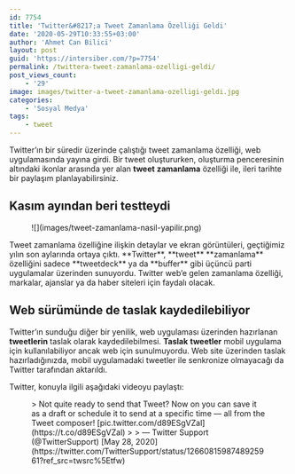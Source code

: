 ```yaml
---
id: 7754
title: 'Twitter&#8217;a Tweet Zamanlama Özelliği Geldi'
date: '2020-05-29T10:33:55+03:00'
author: 'Ahmet Can Bilici'
layout: post
guid: 'https://intersiber.com/?p=7754'
permalink: /twittera-tweet-zamanlama-ozelligi-geldi/
post_views_count:
    - '29'
image: images/twitter-a-tweet-zamanlama-ozelligi-geldi.jpg
categories:
    - 'Sosyal Medya'
tags:
    - tweet
---
```


Twitter’ın bir süredir üzerinde çalıştığı tweet zamanlama özelliği, web uygulamasında yayına girdi. Bir tweet oluştururken, oluşturma penceresinin altındaki ikonlar arasında yer alan **tweet** **zamanlama** özelliği ile, ileri tarihte bir paylaşım planlayabilirsiniz.

## Kasım ayından beri testteydi

<figure class="wp-block-image size-large">![](images/tweet-zamanlama-nasil-yapilir.png)</figure>Tweet zamanlama özelliğine ilişkin detaylar ve ekran görüntüleri, geçtiğimiz yılın son aylarında ortaya çıktı. **Twitter**, **tweet** **zamanlama** özelliğini sadece **tweetdeck** ya da **buffer** gibi üçüncü parti uygulamalar üzerinden sunuyordu. Twitter web’e gelen zamanlama özelliği, markalar, ajanslar ya da haber siteleri için faydalı olacak.

## Web sürümünde de taslak kaydedilebiliyor

Twitter’ın sunduğu diğer bir yenilik, web uygulaması üzerinden hazırlanan **tweetlerin** taslak olarak kaydedilebilmesi. **Taslak** **tweetler** mobil uygulama için kullanılabiliyor ancak web için sunulmuyordu. Web site üzerinden taslak hazırladığınızda, mobil uygulamadaki tweetler ile senkronize olmayacağı da Twitter tarafından aktarıldı.

Twitter, konuyla ilgili aşağıdaki videoyu paylaştı:

<figure class="wp-block-embed-twitter wp-block-embed is-type-rich is-provider-twitter"><div class="wp-block-embed__wrapper">> Not quite ready to send that Tweet? Now on <https://t.co/fuPJa36kt0> you can save it as a draft or schedule it to send at a specific time –– all from the Tweet composer! [pic.twitter.com/d89ESgVZal](https://t.co/d89ESgVZal)
> 
> — Twitter Support (@TwitterSupport) [May 28, 2020](https://twitter.com/TwitterSupport/status/1266081598748925961?ref_src=twsrc%5Etfw)

<script async="" charset="utf-8" src="https://platform.twitter.com/widgets.js"></script></div></figure>